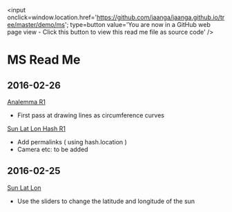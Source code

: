 <span style=display:none; >[You are now in a GitHub source code view - click this link to view this read me file as a web page]( http://jaanga.github.io/demo/ms/ "View file as a web page." ) </span>
<input onclick=window.location.href='https://github.com/jaanga/jaanga.github.io/tree/master/demo/ms'; type=button  value='You are now in a GitHub web page view - Click this button to view this read me file as source code' />

MS Read Me
===

## 2016-02-26

[Analemma R1]( http://jaanga.github.io/demo/ms/analemma/analemma-r1.html )

* First pass at drawing lines as circumference curves

[Sun Lat Lon Hash R1]( http://jaanga.github.io/demo/ms/sun-lat-lon/sun-lat-lon-hash-r1.html )

* Add permalinks ( using hash.location )
* Camera etc: to be added

## 2016-02-25

[Sun Lat Lon]( http://jaanga.github.io/demo/ms/sun-lat-lon/sun-lat-lon-r1.html )

* Use the sliders to change the latitude and longitude of the sun
